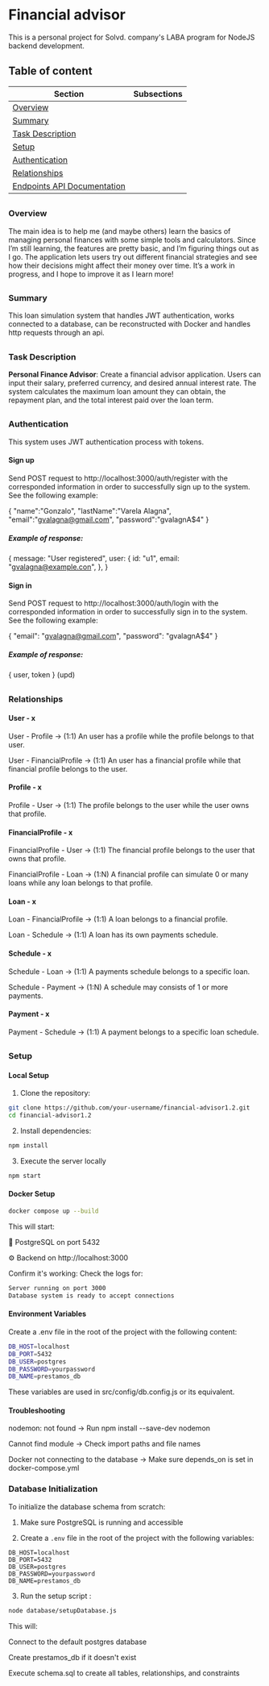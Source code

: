 # Financial advisor
This is a personal project for Solvd. company's LABA program for NodeJS backend development.
##
## Table of content

| Section                | Subsections                                                                                                                                           |
|------------------------|-------------------------------------------------------------------------------------------------------------------------------------------------------|
| [Overview](#overview)  |                                                                                                                                                             |
| [Summary](#summary) |                                                                                                                     |
| [Task Description](#Description)  |                                                                                                                                                             |
| [Setup](#setup)        |                                                                                                                                                       |
| [Authentication](#authentication) | 
| [Relationships](#relationships) | 
| [Endpoints API Documentation](./documentation/ENDPOINTS-README.md#endpoints-api-documentation) | 
## 
### Overview
The main idea is to help me (and maybe others) learn the basics of managing personal finances with some simple tools and calculators. Since I’m still learning, the features are pretty basic, and I’m figuring things out as I go. The application lets users try out different financial strategies and see how their decisions might affect their money over time. It’s a work in progress, and I hope to improve it as I learn more!
##
### Summary
This loan simulation system that handles JWT authentication, works connected to a database, can be reconstructed with Docker and handles http requests through an api.
##
### Task Description
**Personal Finance Advisor**: Create a financial advisor application. Users can input their salary, preferred currency, and desired annual interest rate. The system calculates the maximum loan amount they can obtain, the repayment plan, and the total interest paid over the loan term.
##
### Authentication
This system uses JWT authentication process with tokens.
#### Sign up
Send POST request to http://localhost:3000/auth/register  with the corresponded information in order to successfully sign up to the system. See the following example:

{
    "name":"Gonzalo",
    "lastName":"Varela Alagna",
    "email":"gvalagna@gmail.com",
    "password":"gvalagnA$4"
}

##### Example of response: 

{
      message: "User registered",
      user: {
        id: "u1",
        email: "gvalagna@example.con",
      },
    }

    
#### Sign in
Send POST request to http://localhost:3000/auth/login  with the corresponded information in order to successfully sign in to the system. See the following example:

{
  "email": "gvalagna@gmail.com",
  "password": "gvalagnA$4"
}


##### Example of response:


{ user, token } (upd)
##
### Relationships
#### User - x
User - Profile -> (1:1) An user has a profile while the profile belongs to that user.

User - FinancialProfile -> (1:1) An user has a financial profile while that financial profile belongs to the user.


#### Profile - x 
Profile - User -> (1:1) The profile belongs to the user while the user owns that profile.


#### FinancialProfile - x
FinancialProfile - User -> (1:1) The financial profile belongs to the user that owns that profile.

FinancialProfile - Loan -> (1:N) A financial profile can simulate 0 or many loans while any loan belongs to that profile.


#### Loan - x
Loan - FinancialProfile -> (1:1) A loan belongs to a financial profile.

Loan - Schedule -> (1:1) A loan has its own payments schedule.


#### Schedule - x
Schedule - Loan -> (1:1) A payments schedule belongs to a specific loan.

Schedule - Payment -> (1:N) A schedule may consists of 1 or more payments.


#### Payment - x
Payment - Schedule -> (1:1) A payment belongs to a specific loan schedule.
##  
### Setup

#### Local Setup

1. Clone the repository:
```bash
git clone https://github.com/your-username/financial-advisor1.2.git
cd financial-advisor1.2
```
2. Install dependencies:
```bash
npm install
```

3. Execute the server locally
```bash
npm start
```

#### Docker Setup
```bash
docker compose up --build
```
This will start:

🐘 PostgreSQL on port 5432

⚙️ Backend on http://localhost:3000

Confirm it's working: Check the logs for:
```bash
Server running on port 3000
Database system is ready to accept connections
```

#### Environment Variables
Create a .env file in the root of the project with the following content:
```bash
DB_HOST=localhost
DB_PORT=5432
DB_USER=postgres
DB_PASSWORD=yourpassword
DB_NAME=prestamos_db
```
These variables are used in src/config/db.config.js or its equivalent.

#### Troubleshooting
nodemon: not found → Run npm install --save-dev nodemon

Cannot find module → Check import paths and file names

Docker not connecting to the database → Make sure depends_on is set in docker-compose.yml

### Database Initialization

To initialize the database schema from scratch:

1. Make sure PostgreSQL is running and accessible

2. Create a `.env` file in the root of the project with the following variables:
```env
DB_HOST=localhost
DB_PORT=5432
DB_USER=postgres
DB_PASSWORD=yourpassword
DB_NAME=prestamos_db
```
3. Run the setup script :
```bash
node database/setupDatabase.js
```
This will:

Connect to the default postgres database

Create prestamos_db if it doesn't exist

Execute schema.sql to create all tables, relationships, and constraints
####
